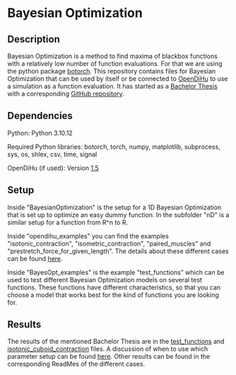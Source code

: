 # Bayesian Optimization


## Description
Bayesian Optimization is a method to find maxima of blackbox functions with a relatively low number of function evaluations. For that we are using the python package [botorch](https://botorch.org/). This repository contains files for Bayesian Optimization that can be used by itself or be connected to [OpenDiHu](https://github.com/opendihu/opendihu) to use a simulation as a function evaluation. It has started as a [Bachelor Thesis](https://elib.uni-stuttgart.de/handle/11682/16797) with a corresponding [GitHub repository](https://github.com/opendihu/optimization/tree/Bachelor-thesis).


## Dependencies
Python: Python 3.10.12

Required Python libraries: botorch, torch, numpy, matplotlib, subprocess, sys, os, shlex, csv, time, signal

OpenDiHu (if used): Version [1.5](https://github.com/opendihu/opendihu/tree/v1.5)

## Setup
Inside "BayesianOptimization" is the setup for a 1D Bayesian Optimization that is set up to optimize an easy dummy function. In the subfolder "nD" is a similar setup for a function from R^n to R.

Inside "opendihu_examples" you can find the examples "isotonic_contraction", "isometric_contraction", "paired_muscles" and "prestretch_force_for_given_length". The details about these different cases can be found [here](opendihu_examples/README.md).

Inside "BayesOpt_examples" is the example "test_functions" which can be used to test different Bayesian Optimization models on several test functions. These functions have different characteristics, so that you can choose a model that works best for the kind of functions you are looking for.

## Results
The results of the mentioned Bachelor Thesis are in the [test_functions](BayesOpt_examples/test_functions/README.md) and [isotonic_cuboid_contraction](opendihu_examples/isotonic_contraction/optimize_prestretch_force/cuboid_muscle/README.md) files. A discussion of when to use which parameter setup can be found [here](BayesianOptimization/discussion_parameters.md). Other results can be found in the corresponding ReadMes of the different cases.